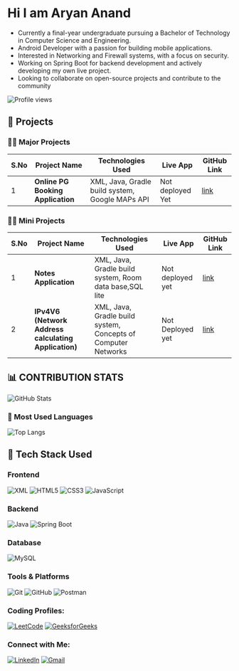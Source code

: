 # **Hi I am Aryan Anand**

* Currently a final-year undergraduate pursuing a Bachelor of Technology in Computer Science and Engineering.
* Android Developer with a passion for building mobile applications.
* Interested in Networking and Firewall systems, with a focus on security.
* Working on Spring Boot for backend development and actively developing my own live project.
* Looking to collaborate on open-source projects and contribute to the community

![Profile views](https://komarev.com/ghpvc/?username=aryananand1251)



  ## 🚀 Projects

### 👨‍💻 Major Projects

| S.No | Project Name            | Technologies Used                                        | Live App                 | GitHub Link |
|------|-------------------------|---------------------------------------------------------|--------------------------|-------------|
| 1    | **Online PG Booking Application**    | XML, Java, Gradle build system, Google MAPs API | Not deployed Yet | [link](https://github.com/aryananand1251/FlaPg) |


### 👨‍💻 Mini Projects

| S.No | Project Name            | Technologies Used                                        | Live App                 | GitHub Link |
|------|-------------------------|---------------------------------------------------------|--------------------------|-------------|
| 1    | **Notes Application**    | XML, Java, Gradle build system, Room data base,SQL lite | Not deployed yet | [link](https://github.com/aryananand1251/Notes_APP) |
| 2    |**IPv4V6 (Network Address calculating Application)**| XML, Java, Gradle build system, Concepts of Computer Networks | Not Deployed yet | [link](https://github.com/aryananand1251/IPv4V6) |


## 📊 CONTRIBUTION STATS

![GitHub Stats](https://github-readme-stats.vercel.app/api?username=aryananand1251&show_icons=true&theme=dark)

### 🎨 Most Used Languages
![Top Langs](https://github-readme-stats.vercel.app/api/top-langs/?username=aryananand1251&layout=compact&theme=dark)


## 🚀 Tech Stack Used

### Frontend 
![XML](https://img.shields.io/badge/XML-FF5733?style=for-the-badge&logo=xml&logoColor=white)
![HTML5](https://img.shields.io/badge/HTML5-E34F26?style=for-the-badge&logo=html5&logoColor=white) 
![CSS3](https://img.shields.io/badge/CSS3-1572B6?style=for-the-badge&logo=css3&logoColor=white) 
![JavaScript](https://img.shields.io/badge/JavaScript-F7DF1E?style=for-the-badge&logo=javascript&logoColor=black) 

### Backend  
![Java](https://img.shields.io/badge/Java-ED8B00?style=for-the-badge&logo=java&logoColor=white) 
![Spring Boot](https://img.shields.io/badge/Spring%20Boot-6DB33F?style=for-the-badge&logo=spring-boot&logoColor=white) 


### Database  
![MySQL](https://img.shields.io/badge/MySQL-005C84?style=for-the-badge&logo=mysql&logoColor=white)  

### Tools & Platforms  
![Git](https://img.shields.io/badge/Git-F05032?style=for-the-badge&logo=git&logoColor=white) 
![GitHub](https://img.shields.io/badge/GitHub-181717?style=for-the-badge&logo=github&logoColor=white) 
![Postman](https://img.shields.io/badge/Postman-FF6C37?style=for-the-badge&logo=postman&logoColor=white) 

### Coding Profiles:
[![LeetCode](https://img.shields.io/badge/LeetCode-FFA116?style=for-the-badge&logo=leetcode&logoColor=white)](https://leetcode.com/u/aryananand12517/)
[![GeeksforGeeks](https://img.shields.io/badge/GeeksforGeeks-59A9FF?style=for-the-badge&logo=geeksforgeeks&logoColor=white)](https://www.geeksforgeeks.org/user/aryananand12517/)

### Connect with Me:
[![LinkedIn](https://img.shields.io/badge/LinkedIn-0A66C2?style=for-the-badge&logo=linkedin&logoColor=white)](https://www.linkedin.com/in/aryan-anand-518489226/)
[![Gmail](https://img.shields.io/badge/Gmail-D14836?style=for-the-badge&logo=gmail&logoColor=white)](aryananand12517@gmail.com)







